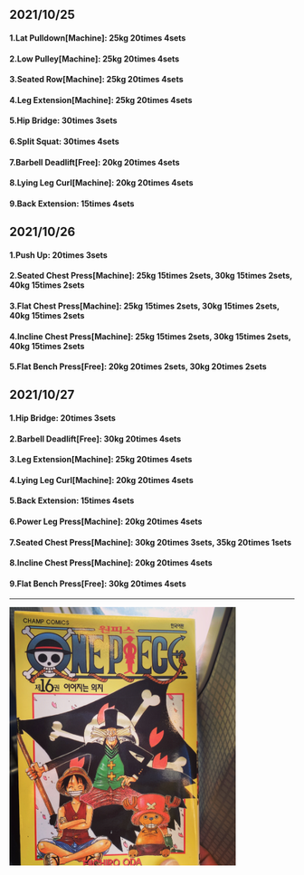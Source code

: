 ## 2021/10/25
#### 1.Lat Pulldown\[Machine\]: 25kg 20times 4sets
#### 2.Low Pulley\[Machine\]: 25kg 20times 4sets
#### 3.Seated Row\[Machine\]: 25kg 20times 4sets
#### 4.Leg Extension\[Machine\]: 25kg 20times 4sets
#### 5.Hip Bridge: 30times 3sets
#### 6.Split Squat: 30times 4sets
#### 7.Barbell Deadlift\[Free\]: 20kg 20times 4sets
#### 8.Lying Leg Curl\[Machine\]: 20kg 20times 4sets
#### 9.Back Extension: 15times 4sets

## 2021/10/26
#### 1.Push Up: 20times 3sets
#### 2.Seated Chest Press\[Machine\]: 25kg 15times 2sets, 30kg 15times 2sets, 40kg 15times 2sets
#### 3.Flat Chest Press\[Machine\]: 25kg 15times 2sets, 30kg 15times 2sets, 40kg 15times 2sets
#### 4.Incline Chest Press\[Machine\]: 25kg 15times 2sets, 30kg 15times 2sets, 40kg 15times 2sets
#### 5.Flat Bench Press\[Free\]: 20kg 20times 2sets, 30kg 20times 2sets

## 2021/10/27
#### 1.Hip Bridge: 20times 3sets
#### 2.Barbell Deadlift\[Free\]: 30kg 20times 4sets
#### 3.Leg Extension\[Machine\]: 25kg 20times 4sets
#### 4.Lying Leg Curl\[Machine\]: 20kg 20times 4sets
#### 5.Back Extension: 15times 4sets
#### 6.Power Leg Press\[Machine\]: 20kg 20times 4sets
#### 7.Seated Chest Press\[Machine\]: 30kg 20times 3sets, 35kg 20times 1sets
#### 8.Incline Chest Press\[Machine\]: 20kg 20times 4sets
#### 9.Flat Bench Press\[Free\]: 30kg 20times 4sets

---
<img src='./_resources/__016.jpg' width='400px' />
